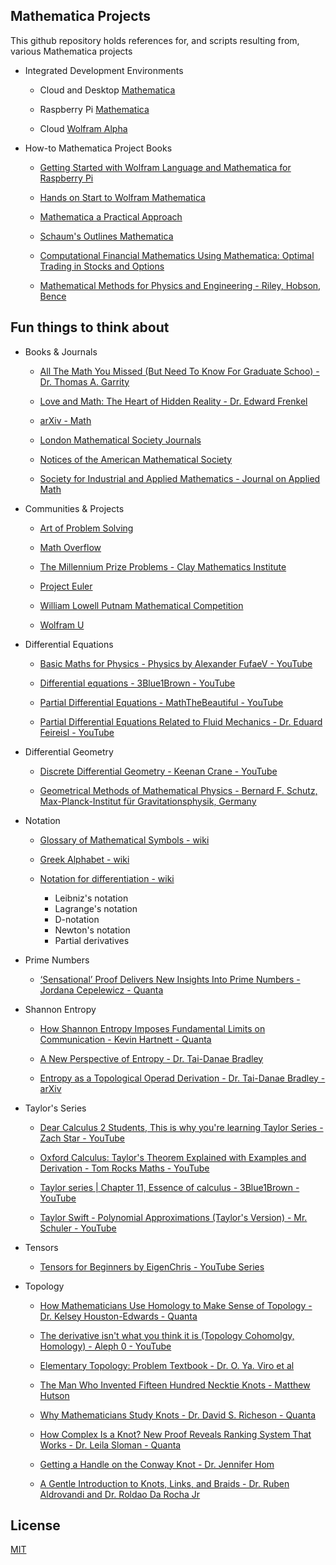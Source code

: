 ## Mathematica Projects

This github repository holds references for, and scripts resulting from, various Mathematica projects

 * Integrated Development Environments

   * Cloud and Desktop [Mathematica](https://www.wolfram.com/mathematica/)
  
   * Raspberry Pi [Mathematica](https://projects.raspberrypi.org/en/projects/getting-started-with-mathematica)
  
   * Cloud [Wolfram Alpha](https://www.wolframalpha.com)

 *  How-to Mathematica Project Books

    * [Getting Started with Wolfram Language and Mathematica for Raspberry Pi](https://www.wolfram.com/books/profile.cgi?id=9435)

    * [Hands on Start to Wolfram Mathematica](https://www.wolfram-media.com/products/hands-on-start-to-wolfram-mathematica.html)

    * [Mathematica a Practical Approach](https://www.wolfram.com/books/profile.cgi?id=3721)

    * [Schaum's Outlines Mathematica](https://www.wolfram.com/books/profile.cgi?id=9730)

    * [Computational Financial Mathematics Using Mathematica: Optimal Trading in Stocks and Options](https://www.wolfram.com/books/profile.cgi?id=4725)
  
    * [Mathematical Methods for Physics and Engineering - Riley, Hobson, Bence](https://www.cambridge.org/core/books/mathematical-methods-for-physics-and-engineering/911A43AE1CF224743D32707FCC4AE0EB)

## Fun things to think about

* Books & Journals

  * [All The Math You Missed (But Need To Know For Graduate Schoo) - Dr. Thomas A. Garrity](https://www.cambridge.org/core/books/all-the-math-you-missed/02DEDEA470A50F689C9686D835108456?utm_campaign=shareaholic&utm_medium=copy_link&utm_source=bookmark)
  
  * [Love and Math: The Heart of Hidden Reality - Dr. Edward Frenkel](https://www.goodreads.com/book/show/17290683-love-and-math)

  * [arXiv - Math](https://arxiv.org/archive/math)

  * [London Mathematical Society Journals](https://www.lms.ac.uk/publications/journals)

  * [Notices of the American Mathematical Society](https://www.ams.org/notices)
 
  * [Society for Industrial and Applied Mathematics - Journal on Applied Math](https://www.siam.org/publications/journals/siam-journal-on-applied-mathematics-siap)
 
* Communities & Projects

  * [Art of Problem Solving](https://artofproblemsolving.com/company)

  * [Math Overflow](https://mathoverflow.net)
 
  * [The Millennium Prize Problems - Clay Mathematics Institute](https://www.claymath.org/millennium-problems/)

  * [Project Euler](https://projecteuler.net/about)
 
  * [William Lowell Putnam Mathematical Competition](https://maa.org/math-competitions/william-lowell-putnam-mathematical-competition)

  * [Wolfram U](https://www.wolfram.com/wolfram-u/)

* Differential Equations

  * [Basic Maths for Physics - Physics by Alexander FufaeV - YouTube](https://youtube.com/playlist?list=PLTjLwQcqQzNJciwenRdt_mZcUVf29yMtt&si=rlWqLMMiQRBUnu7K)
 
  * [Differential equations - 3Blue1Brown - YouTube](https://youtube.com/playlist?list=PLZHQObOWTQDNPOjrT6KVlfJuKtYTftqH6&si=aQqVzzNzESS1i0-a)

  * [Partial Differential Equations - MathTheBeautiful - YouTube](https://youtube.com/playlist?list=PLlXfTHzgMRUK56vbQgzCVM9vxjKxc8DCr&si=VabezdX0r-oTtH4s)
 
  * [Partial Differential Equations Related to Fluid Mechanics - Dr. Eduard Feireisl - YouTube](https://youtu.be/qIxVvecPSbc?si=ucKtzuSE85ZWs795)

* Differential Geometry

  * [Discrete Differential Geometry - Keenan Crane - YouTube](https://youtube.com/playlist?list=PL9_jI1bdZmz0hIrNCMQW1YmZysAiIYSSS&si=lKUGqWDcxi75q0O0)
 
  * [Geometrical Methods of Mathematical Physics - Bernard F. Schutz, Max-Planck-Institut für Gravitationsphysik, Germany](https://www.cambridge.org/core/books/geometrical-methods-of-mathematical-physics/F72F2C7320356F9EEC347308DB5560BB?utm_campaign=shareaholic&utm_medium=copy_link&utm_source=bookmark)

* Notation

  * [Glossary of Mathematical Symbols - wiki](https://en.wikipedia.org/wiki/Glossary_of_mathematical_symbols)

  * [Greek Alphabet - wiki](https://en.wikipedia.org/wiki/Greek_alphabet)
 
  * [Notation for differentiation - wiki](https://en.wikipedia.org/wiki/Notation_for_differentiation)
    * Leibniz's notation
    * Lagrange's notation
    * D-notation
    * Newton's notation
    * Partial derivatives

* Prime Numbers
  
  * [‘Sensational’ Proof Delivers New Insights Into Prime Numbers - Jordana Cepelewicz - Quanta](https://www.quantamagazine.org/sensational-proof-delivers-new-insights-into-prime-numbers-20240715/)

* Shannon Entropy

  * [How Shannon Entropy Imposes Fundamental Limits on Communication - Kevin Hartnett - Quanta](https://www.quantamagazine.org/how-claude-shannons-concept-of-entropy-quantifies-information-20220906/)

  *  [A New Perspective of Entropy - Dr. Tai-Danae Bradley](https://www.math3ma.com/blog/a-new-perspective-of-entropy)

  * [Entropy as a Topological Operad Derivation - Dr. Tai-Danae Bradley - arXiv](https://arxiv.org/pdf/2107.09581.pdf)

* Taylor's Series

  * [Dear Calculus 2 Students, This is why you're learning Taylor Series - Zach Star - YouTube](https://youtu.be/eX1hvWxmJVE?si=YzZSTGFvoMRM6Hrf)
 
  * [Oxford Calculus: Taylor's Theorem Explained with Examples and Derivation - Tom Rocks Maths - YouTube](https://youtu.be/DULzJmUHN5g?si=cllIWVANh8NaK-uT)

  * [Taylor series | Chapter 11, Essence of calculus - 3Blue1Brown - YouTube](https://m.youtube.com/watch?v=3d6DsjIBzJ4)

  * [Taylor Swift - Polynomial Approximations (Taylor's Version) - Mr. Schuler - YouTube](https://youtu.be/iB9r8mKMUtU?si=ptq_Q7oGyui7SIwC)

* Tensors

  * [Tensors for Beginners by EigenChris - YouTube Series](https://www.youtube.com/watch?v=8ptMTLzV4-I&list=PLJHszsWbB6hrkmmq57lX8BV-o-YIOFsiG&index=1)

* Topology

  * [How Mathematicians Use Homology to Make Sense of Topology - Dr. Kelsey Houston-Edwards - Quanta](https://www.quantamagazine.org/how-mathematicians-use-homology-to-make-sense-of-topology-20210511/)

  * [The derivative isn't what you think it is (Topology Cohomolgy, Homology) - Aleph 0 - YouTube](https://youtu.be/2ptFnIj71SM?si=IiEbjr1H486l3WK5)

  * [Elementary Topology: Problem Textbook - Dr. O. Ya. Viro et al](https://bookstore.ams.org/mbk-54)
 
  * [The Man Who Invented Fifteen Hundred Necktie Knots - Matthew Hutson](https://www.newyorker.com/culture/annals-of-inquiry/the-man-who-invented-fifteen-hundred-necktie-knots?utm_source=nl&utm_brand=tny&utm_mailing=TNY_Daily_111023&utm_campaign=aud-dev&utm_medium=email&utm_term=tny_daily_digest&bxid=5bd67c613f92a41245df5e2d&cndid=46262617&hasha=da303cb59434b9d8ea60715b62eedc2c&hashb=5119ac49982818ca5a2e08c2d44f0c17478d8500&hashc=2610d230132e433109dbe2916027d67920b2d297cec127ce4562826660c842ae&esrc=VERSO_NAVIGATION&mbid=CRMNYR012019)
 
  * [Why Mathematicians Study Knots - Dr. David S. Richeson - Quanta](https://www.quantamagazine.org/why-mathematicians-study-knots-20221031/)

  * [How Complex Is a Knot? New Proof Reveals Ranking System That Works - Dr. Leila Sloman - Quanta](https://www.quantamagazine.org/how-complex-is-a-knot-new-proof-reveals-ranking-system-that-works-20220518/)

  * [Getting a Handle on the Conway Knot - Dr. Jennifer Hom](https://www.ams.org/journals/bull/2022-59-01/S0273-0979-2021-01745-9/)

  * [A Gentle Introduction to Knots, Links, and Braids - Dr. Ruben Aldrovandi and Dr. Roldao Da Rocha Jr](https://blackwells.co.uk/bookshop/product/Gentle-Introduction-To-Knots-Links-And-Braids-A-by-Ruben-Aldrovandi-Roldao-Da-Rocha-Jr/9789811249327)

## License
[MIT](https://choosealicense.com/licenses/mit/)
